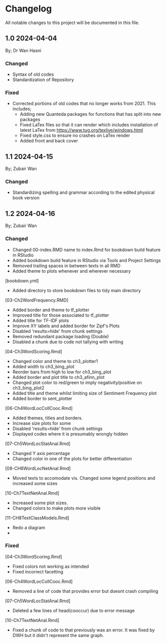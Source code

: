 # Changelog

All notable changes to this project will be documented in this file.

## 1.0 2024-04-04

By; Dr Wan Hasni

### Changed
- Syntax of old codes
- Standardization of Repository

### Fixed
- Corrected portions of old codes that no longer works from 2021. This includes;
  - Adding new Quanteda packages for functions that has split into new packages
  - Fixed LaTex files so that it can render which includes installation of latest LaTex from https://www.tug.org/texlive/windows.html
  - Fixed style.css to ensure no crashes on LaTex render
  - Added front and back cover

## 1.1 2024-04-15

By; Zubair Wan

### Changed
- Standardizing spelling and grammar according to the edited physical book version

## 1.2 2024-04-16

By; Zubair Wan

### Changed
- Changed 00-index.RMD name to index.Rmd for bookdown build feature in RStudio
- Added bookdown build feature in RStudio via Tools and Project Settings
- Removed trailing spaces in between texts in all RMD
- Added theme to plots whenever and wherever necessary

[bookdown.yml]
- Added directory to store bookdown files to tidy main directory

[03-Ch2WordFrequency.RMD]
- Added border and theme to tf_plotter
- Improved title for those associated to tf_plotter
- Added title for TF-IDF plots
- Improve XY labels and added border for Zipf's Plots
- Disabled 'results=hide' from chunk settings
- Removed redundant package loading (Double)
- Disabled a chunk due to code not tallying with writing

[04-Ch3WordScoring.Rmd]
- Changed color and theme to ch3_plotter1
- Added width to ch3_bing_plot
- Reorder bars from high to low for ch3_bing_plot
- Added border and plot title to ch3_afinn_plot
- Changed plot color to red/green to imply negativity/positive on ch3_bing_plot2
- Added title and theme whilst limiting size of Sentiment Frequency plot
- Added border to sent_plotter

[06-Ch4WordLocCollCooc.Rmd]
- Added themes, titles and borders.
- Increase size plots for some
- Disabled 'results=hide' from chunk settings
- Displayed codes where it is presumably wrongly hidden

[07-Ch5WordLocStatAnal.Rmd]
- Changed Y axis percentage
- Changed color in one of the plots for better differentiation

[08-CH6WordLocNetAnal.Rmd]
- Moved texts to accomodate vis. Changed some legend positions and increased some sizes

[10-Ch7TextNetAnal.Rmd]
 - Increased some plot sizes.
 - Changed colors to make plots more visible

[11-CH8TextClassModels.Rmd]
 - Redo a diagram
- 

### Fixed

[04-Ch3WordScoring.Rmd]
- Fixed colors not working as intended
- Fixed incorrect facetting

[06-Ch4WordLocCollCooc.Rmd]
- Removed a line of code that provides error but doesnt crash compiling

[07-Ch5WordLocStatAnal.Rmd]
- Deleted a few lines of head(cooccur) due to error message

[10-Ch7TextNetAnal.Rmd]
 - Fixed a chunk of code to that previously was an error. It was fixed by DWH but it didn't represent the same graph.

